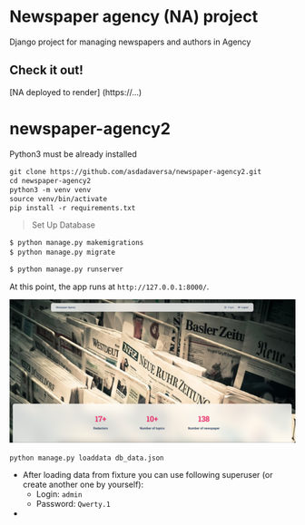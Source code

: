 # Newspaper agency (NA) project

Django project for managing newspapers and authors in Agency

## Check it out!

[NA deployed to render] (https://...)


# newspaper-agency2

Python3 must be already installed

```shell
git clone https://github.com/asdadaversa/newspaper-agency2.git
cd newspaper-agency2
python3 -m venv venv
source venv/bin/activate
pip install -r requirements.txt
```
> Set Up Database
```bash
$ python manage.py makemigrations
$ python manage.py migrate
```
```bash
$ python manage.py runserver
```

At this point, the app runs at `http://127.0.0.1:8000/`.

![](demo.png)

`python manage.py loaddata db_data.json`

- After loading data from fixture you can use following superuser (or create another one by yourself):
  - Login: `admin`
  - Password: `Qwerty.1`
- 
